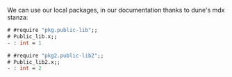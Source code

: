 We can use our local packages, in our documentation thanks to dune's mdx stanza:

```ocaml
# #require "pkg.public-lib";;
# Public_lib.x;;
- : int = 1
```

```ocaml
# #require "pkg2.public-lib2";;
# Public_lib2.x;;
- : int = 2
```
